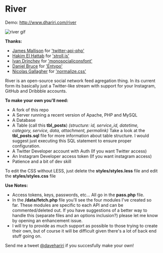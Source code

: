 River
====

Demo: http://www.dhariri.com/river

![river gif](http://media.giphy.com/media/MOMOMPdOy52De/giphy.gif)

**Thanks:**
- [James Mallison](https://github.com/J7mbo) for ['twitter-api-php'](https://github.com/J7mbo/twitter-api-php)
- [Hakim El Hattab](https://github.com/hakimel) for ['stroll.js'](https://github.com/hakimel/stroll.js)
- [Ivan Drinchev](https://github.com/drinchev) for ['monosocialiconsfont'](https://github.com/drinchev/monosocialiconsfont)
- [Daniel Bruce](http://danielbruce.se/) for ['Entypo'](http://www.entypo.com/)
- [Nicolas Gallagher](https://github.com/necolas) for ['normalize.css'](https://github.com/necolas/normalize.css)


River is an open-source social network feed agregation thing. In its current form its basically just a Twitter-like stream with support for your Instagram, GitHub and Dribbble accounts.

**To make your own you'll need:**
- A fork of this repo
- A Server running a recent version of Apache, PHP and MySQL
- A Database
- A Table (call this **tbl_posts**) *(structure: id, service_id, datetime, category, service, data, attachment, permalink)* Take a look at the **tbl_posts.sql** file for more information about table structure. I would suggest just executing this SQL statement to ensure proper configuration.
- A Twitter Developer account with Auth (If you want Twitter access)
- An Instagram Developer access token (If you want instagram access)
- Patience and a bit of dev skill

To edit the CSS without LESS, just delete the **styles/styles.less** file and edit the **styles/styles.css** file

**Use Notes:**

- Access tokens, keys, passwords, etc... All go in the **pass.php** file.
- In the **/data/fetch.php** file you'll see the four modules I've created so far. These modules are specific to each API and can be commented/deleted out. If you have suggestions of a better way to handle this (separate files and an options inclusion?) please let me know by opening an enhancement issue.
- I will try to provide as much support as possible to those trying to create their own, but of course it will be difficult given there's a lot of back end stuff going on.

Send me a tweet [@davehariri](https://twitter.com/davehariri) if you succesfully make your own!
